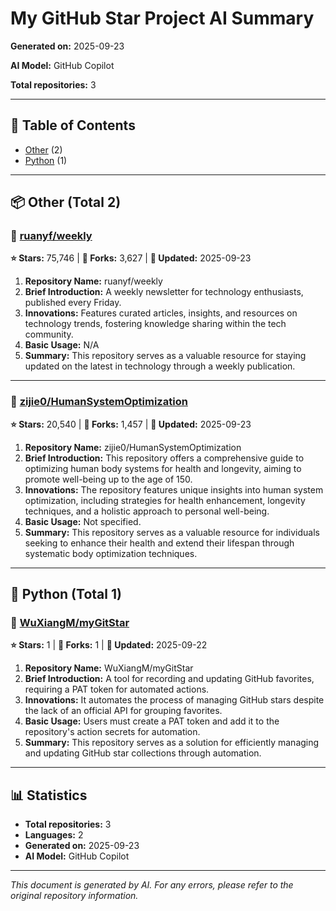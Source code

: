 # My GitHub Star Project AI Summary

**Generated on:** 2025-09-23

**AI Model:** GitHub Copilot

**Total repositories:** 3

---

## 📖 Table of Contents

- [Other](#other) (2)
- [Python](#python) (1)

---

## 📦 Other (Total 2)

### 📌 [ruanyf/weekly](https://github.com/ruanyf/weekly)

**⭐ Stars:** 75,746 | **🍴 Forks:** 3,627 | **📅 Updated:** 2025-09-23




















1. **Repository Name:** ruanyf/weekly  
2. **Brief Introduction:** A weekly newsletter for technology enthusiasts, published every Friday.  
3. **Innovations:** Features curated articles, insights, and resources on technology trends, fostering knowledge sharing within the tech community.  
4. **Basic Usage:** N/A  
5. **Summary:** This repository serves as a valuable resource for staying updated on the latest in technology through a weekly publication.

---

### 📌 [zijie0/HumanSystemOptimization](https://github.com/zijie0/HumanSystemOptimization)

**⭐ Stars:** 20,540 | **🍴 Forks:** 1,457 | **📅 Updated:** 2025-09-23






















1. **Repository Name:** zijie0/HumanSystemOptimization  
2. **Brief Introduction:** This repository offers a comprehensive guide to optimizing human body systems for health and longevity, aiming to promote well-being up to the age of 150.  
3. **Innovations:** The repository features unique insights into human system optimization, including strategies for health enhancement, longevity techniques, and a holistic approach to personal well-being.  
4. **Basic Usage:** Not specified.  
5. **Summary:** This repository serves as a valuable resource for individuals seeking to enhance their health and extend their lifespan through systematic body optimization techniques.

---

## 🐍 Python (Total 1)

### 📌 [WuXiangM/myGitStar](https://github.com/WuXiangM/myGitStar)

**⭐ Stars:** 1 | **🍴 Forks:** 1 | **📅 Updated:** 2025-09-22























1. **Repository Name:** WuXiangM/myGitStar  
2. **Brief Introduction:** A tool for recording and updating GitHub favorites, requiring a PAT token for automated actions.  
3. **Innovations:** It automates the process of managing GitHub stars despite the lack of an official API for grouping favorites.  
4. **Basic Usage:** Users must create a PAT token and add it to the repository's action secrets for automation.  
5. **Summary:** This repository serves as a solution for efficiently managing and updating GitHub star collections through automation.

---


## 📊 Statistics

- **Total repositories:** 3
- **Languages:** 2
- **Generated on:** 2025-09-23
- **AI Model:** GitHub Copilot

---

*This document is generated by AI. For any errors, please refer to the original repository information.*
